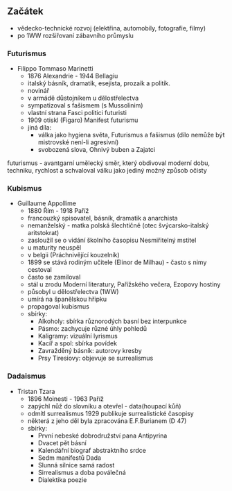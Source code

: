 ## Začátek
- vědecko-technické rozvoj (elektřina, automobily, fotografie, filmy)
- po 1WW rozšiřovaní zábavního průmyslu

### Futurismus
- Filippo Tommaso Marinetti
    - 1876 Alexandrie - 1944 Bellagiu
    - italský básník, dramatik, esejista, prozaik a politik. 
    - novinář
    - v armádě důstojníkem u dělostřelectva
    - sympatizoval s fašismem (s Mussolinim)
    - vlastní strana Fasci politici futuristi
    - 1909 otiskl (Figaro) Manifest futurismu
    - jiná díla: 
        - válka jako hygiena světa, Futurismus a fašismus 
            (dílo nemůže být mistrovské není-li agresivní)
        - svobozená slova, Ohnivý buben a Zajatci
<!-- note -->
futurismus - avantgarní umělecký směr, který obdivoval moderní dobu,
    techniku, rychlost a schvaloval válku jako jediný možný způsob očisty
<!-- note -->
### Kubismus
- Guillaume Appollime 
    - 1880 Řím - 1918 Paříž
    - francouzký spisovatel, básník, dramatik a anarchista
    - nemanželský - matka polská šlechtičně (otec švýcarsko-italský aritstokrat)
    - zasloužil se o vidání školního časopisu Nesmiřitelný mstitel 
    - u maturity neuspěl
    - v belgii (Práchnivějící kouzelník)
    - 1899 se stává rodiným učitele (Elinor de Milhau) - často s nimy cestoval
    - často se zamiloval 
    - stál u zrodu Moderní literatury, Pařížského večera, Ezopovy hostiny
    - působyl u dělostřelectva (1WW)
    - umírá na španělskou hřipku
    - propagoval kubismus 
    - sbírky:
        - Alkoholy: sbírka různorodých basní bez interpunkce
        - Pásmo: zachycuje různé úhly pohledů 
        - Kaligramy: vizuální lyrismus
        - Kacíř a spol: sbírka povídek
        - Zavražděný básník: autorovy kresby
        - Prsy Tiresiovy: objevuje se surrealismus
### Dadaismus
- Tristan Tzara
    - 1896 Moinesti - 1963 Paříž
    - zapýchl nůž do slovníku a otevřel - data(houpací kůň)
    - odmítl surrealismus 1929 publikuje surrealistické časopisy
    - některá z jeho děl byla zpracována E.F.Burianem (D 47)
    - sbírky: 
        - První nebeské dobrodružství pana Antipyrina
        - Dvacet pět básní
        - Kalendářní biograf abstraktního srdce
        - Sedm manifestů Dada
        - Slunná silnice samá radost
        - Sirrealismus a doba poválečná
        - Dialektika poezie

